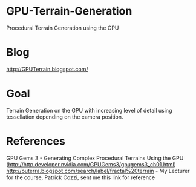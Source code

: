 GPU-Terrain-Generation
======================

Procedural Terrain Generation using the GPU

Blog
======================
http://GPUTerrain.blogspot.com/

Goal
======================
Terrain Generation on the GPU with increasing level of detail using tessellation depending on the camera position.

References
======================
GPU Gems 3 - Generating Complex Procedural Terrains Using the GPU (http://http.developer.nvidia.com/GPUGems3/gpugems3_ch01.html)
http://outerra.blogspot.com/search/label/fractal%20terrain - My Lecturer for the course, Patrick Cozzi, sent me this link for reference